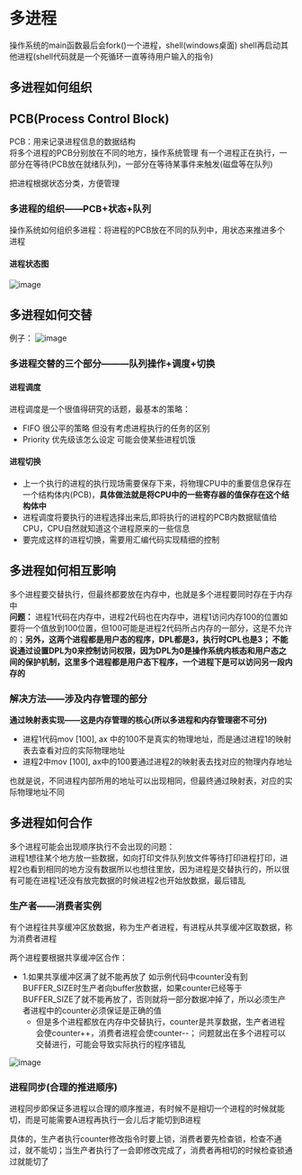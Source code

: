 # 多进程  

操作系统的main函数最后会fork()一个进程，shell(windows桌面)  shell再启动其他进程(shell代码就是一个死循环一直等待用户输入的指令)  

## 多进程如何组织  

## PCB(Process Control Block)  

PCB：用来记录进程信息的数据结构  
将多个进程的PCB分别放在不同的地方，操作系统管理  有一个进程正在执行，一部分在等待(PCB放在就绪队列)，一部分在等待某事件来触发(磁盘等在队列)  

把进程根据状态分类，方便管理  

### 多进程的组织——PCB+状态+队列  

操作系统如何组织多进程：将进程的PCB放在不同的队列中，用状态来推进多个进程  

#### 进程状态图  

![image](https://user-images.githubusercontent.com/58176267/155971537-e05ed292-dfe6-4276-b539-64d95b1a77b1.png)

## 多进程如何交替  

例子：
![image](https://user-images.githubusercontent.com/58176267/155972500-d2667bed-2dcc-4d36-9701-6087a17ca940.png)

### 多进程交替的三个部分———队列操作+调度+切换  

#### 进程调度    

进程调度是一个很值得研究的话题，最基本的策略： 
* FIFO 很公平的策略 但没有考虑进程执行的任务的区别  
* Priority  优先级该怎么设定 可能会使某些进程饥饿  

#### 进程切换  

* 上一个执行的进程的执行现场需要保存下来，将物理CPU中的重要信息保存在一个结构体内(PCB)，**具体做法就是将CPU中的一些寄存器的值保存在这个结构体中**  
* 进程调度将要执行的进程选择出来后,即将执行的进程的PCB内数据赋值给CPU，CPU自然就知道这个进程原来的一些信息
* 要完成这样的进程切换，需要用汇编代码实现精细的控制  


## 多进程如何相互影响  

多个进程要交替执行，但最终都要放在内存中，也就是多个进程要同时存在于内存中  
**问题：** 进程1代码在内存中，进程2代码也在内存中，进程1访问内存100的位置如要将一个值放到100位置，但100可能是进程2代码所占内存的一部分，这是不允许的；**另外，这两个进程都是用户态的程序，DPL都是3，执行时CPL也是3； 不能说通过设置DPL为0来控制访问权限，因为DPL为0是操作系统内核态和用户态之间的保护机制，这里多个进程都是用户态下程序，一个进程下是可以访问另一段内存的**  

### 解决方法——涉及内存管理的部分  

**通过映射表实现——这是内存管理的核心(所以多进程和内存管理密不可分)**  

* 进程1代码mov [100], ax 中的100不是真实的物理地址，而是通过进程1的映射表去查看对应的实际物理地址  
* 进程2中mov [100], ax中的100要通过进程2的映射表去找对应的物理内存地址  

也就是说，不同进程内部所用的地址可以出现相同，但最终通过映射表，对应的实际物理地址不同  

## 多进程如何合作  

多个进程可能会出现顺序执行不会出现的问题：  
进程1想往某个地方放一些数据，如向打印文件队列放文件等待打印进程打印，进程2也看到相同的地方没有数据所以也想往里放，因为进程是交替执行的，所以很有可能在进程1还没有放完数据的时候进程2也开始放数据，最后错乱

### 生产者——消费者实例  

有个进程往共享缓冲区放数据，称为生产者进程，有进程从共享缓冲区取数据，称为消费者进程  

两个进程要根据共享缓冲区合作：
* 1.如果共享缓冲区满了就不能再放了 如示例代码中counter没有到BUFFER_SIZE时生产者向buffer放数据，如果counter已经等于BUFFER_SIZE了就不能再放了，否则就将一部分数据冲掉了，所以必须生产者进程中的counter必须保证是正确的值 
    * 但是多个进程都放在内存中交替执行，counter是共享数据，生产者进程会使counter++，消费者进程会使counter--； 问题就出在多个进程可以交替进行，可能会导致实际执行的程序错乱  


![image](https://user-images.githubusercontent.com/58176267/155977284-a4fd3f04-95a2-4fdd-8f08-0a7ff45fb010.png)


### 进程同步(合理的推进顺序)  

进程同步即保证多进程以合理的顺序推进，有时候不是相切一个进程的时候就能切，而是可能需要A进程再执行一会儿后才能切到B进程  

具体的，生产者执行counter修改指令时要上锁，消费者要先检查锁，检查不通过，就不能切；当生产者执行了一会即修改完成了，消费者再相切的时候检查锁通过就能切了  











